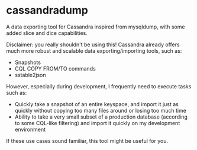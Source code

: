 # cassandradump
A data exporting tool for Cassandra inspired from mysqldump, with some added slice and dice capabilities.

Disclaimer: you really shouldn't be using this! Cassandra already offers much more robust and scalable data exporting/importing tools, such as:

- Snapshots
- CQL COPY FROM/TO commands
- sstable2json

However, especially during development, I frequently need to execute tasks such as:

- Quickly take a snapshot of an entire keyspace, and import it just as quickly without copying too many files around or losing too much time
- Ability to take a very small subset of a production database (according to some CQL-like filtering) and import it quickly on my development environment

If these use cases sound familiar, this tool might be useful for you.
